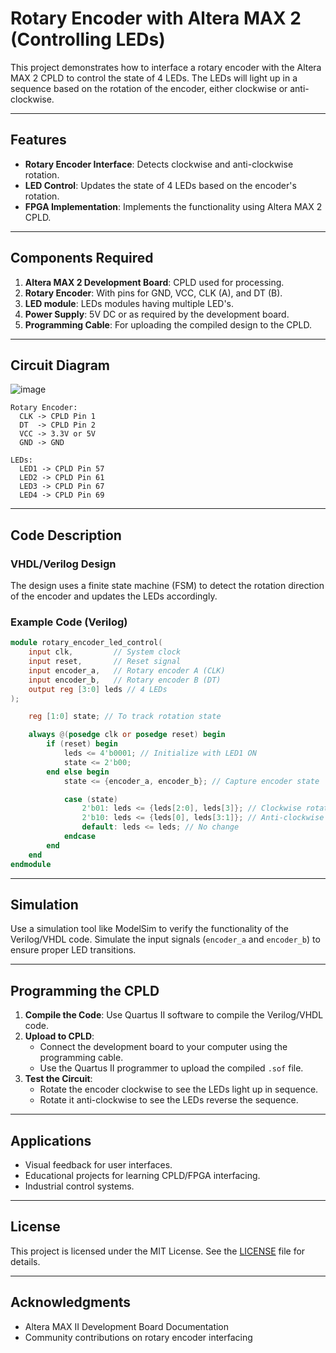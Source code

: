 
# Rotary Encoder with Altera MAX 2 (Controlling LEDs)

This project demonstrates how to interface a rotary encoder with the Altera MAX 2 CPLD to control the state of 4 LEDs. The LEDs will light up in a sequence based on the rotation of the encoder, either clockwise or anti-clockwise.

---

## Features

- **Rotary Encoder Interface**: Detects clockwise and anti-clockwise rotation.
- **LED Control**: Updates the state of 4 LEDs based on the encoder's rotation.
- **FPGA Implementation**: Implements the functionality using Altera MAX 2 CPLD.

---

## Components Required

1. **Altera MAX 2 Development Board**: CPLD used for processing.
2. **Rotary Encoder**: With pins for GND, VCC, CLK (A), and DT (B).
3. **LED module**: LEDs modules having multiple LED's.
5. **Power Supply**: 5V DC or as required by the development board.
6. **Programming Cable**: For uploading the compiled design to the CPLD.

---

## Circuit Diagram

![image](https://github.com/user-attachments/assets/d1b12d8d-8a16-47d4-9d2a-89fcbc128814)

```
Rotary Encoder:
  CLK -> CPLD Pin 1
  DT  -> CPLD Pin 2
  VCC -> 3.3V or 5V
  GND -> GND

LEDs:
  LED1 -> CPLD Pin 57 
  LED2 -> CPLD Pin 61
  LED3 -> CPLD Pin 67
  LED4 -> CPLD Pin 69

```

---

## Code Description

### VHDL/Verilog Design

The design uses a finite state machine (FSM) to detect the rotation direction of the encoder and updates the LEDs accordingly.

### Example Code (Verilog)

```verilog
module rotary_encoder_led_control(
    input clk,         // System clock
    input reset,       // Reset signal
    input encoder_a,   // Rotary encoder A (CLK)
    input encoder_b,   // Rotary encoder B (DT)
    output reg [3:0] leds // 4 LEDs
);

    reg [1:0] state; // To track rotation state

    always @(posedge clk or posedge reset) begin
        if (reset) begin
            leds <= 4'b0001; // Initialize with LED1 ON
            state <= 2'b00;
        end else begin
            state <= {encoder_a, encoder_b}; // Capture encoder state

            case (state)
                2'b01: leds <= {leds[2:0], leds[3]}; // Clockwise rotation
                2'b10: leds <= {leds[0], leds[3:1]}; // Anti-clockwise rotation
                default: leds <= leds; // No change
            endcase
        end
    end
endmodule
```

---

## Simulation

Use a simulation tool like ModelSim to verify the functionality of the Verilog/VHDL code. Simulate the input signals (`encoder_a` and `encoder_b`) to ensure proper LED transitions.

---

## Programming the CPLD

1. **Compile the Code**: Use Quartus II software to compile the Verilog/VHDL code.
2. **Upload to CPLD**:
   - Connect the development board to your computer using the programming cable.
   - Use the Quartus II programmer to upload the compiled `.sof` file.
3. **Test the Circuit**:
   - Rotate the encoder clockwise to see the LEDs light up in sequence.
   - Rotate it anti-clockwise to see the LEDs reverse the sequence.

---

## Applications

- Visual feedback for user interfaces.
- Educational projects for learning CPLD/FPGA interfacing.
- Industrial control systems.

---

## License

This project is licensed under the MIT License. See the [LICENSE](LICENSE) file for details.

---

## Acknowledgments

- Altera MAX II Development Board Documentation
- Community contributions on rotary encoder interfacing
